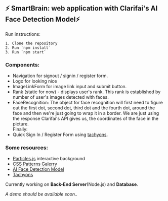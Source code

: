 ## ⚡️ SmartBrain: web application with Clarifai's AI Face Detection Model⚡️

Run instructions:
```
1. Clone the repository
2. Run `npm install`
3. Run `npm start`
```

### **Components:** 
- Navigation for signout / signin / register form.
- Logo for looking nice
- ImageLinkForm for image link input and submit button.
- Rank (static for now) - displays user's rank. This rank is established by number of user's images detected with faces.
- FaceRecognition:
  The object for face recognition will first need to figure out the first dot, second dot, third dot and the fourth dot, around the face and then we're just going to wrap it in a border. We are just using the response Clarifai's API gives us, the coordinates of the face in the picture. \
Finally:
- Quick Sign In / Register Form using [tachyons](https://tachyons.io/components/forms/sign-in/index.html). 

### **Some resources:**

- [Particles.js](https://vincentgarreau.com/particles.js/) interactive background
- [CSS Patterns Galerry](http://projects.verou.me/css3patterns/)
- [AI Face Detection Model](https://www.clarifai.com/models/ai-face-detection)
- [Tachyons](https://tachyons.io/)

Currently working on **Back-End Server**(Node.js) and **Database**. 

*A demo should be available soon..*
